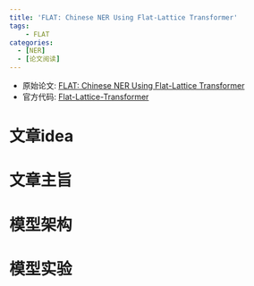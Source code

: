 ```yaml
---
title: 'FLAT: Chinese NER Using Flat-Lattice Transformer'
tags: 
    - FLAT
categories: 
  - [NER]
  - [论文阅读]
---
```

* 原始论文: [FLAT: Chinese NER Using Flat-Lattice Transformer](https://arxiv.org/pdf/2004.11795v2.pdf)
* 官方代码: [Flat-Lattice-Transformer](https://github.com/LeeSureman/Flat-Lattice-Transformer)

# 文章idea
# 文章主旨
# 模型架构
# 模型实验